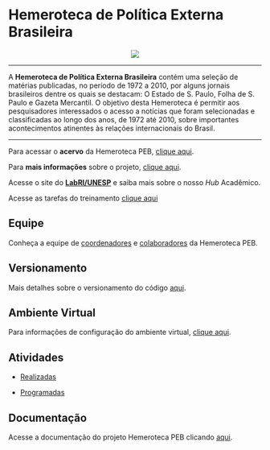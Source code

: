 # Hemeroteca de Política Externa Brasileira

<div align="center">
<img src="https://labriunesp.org/img/hemeroteca-peb/hemeroteca-logo.svg" />

</div>

-----

A **Hemeroteca de Política Externa Brasileira** contém uma seleção de matérias publicadas, no período de 1972 a 2010, por alguns jornais brasileiros dentre os quais se destacam: O Estado de S. Paulo, Folha de S. Paulo e Gazeta Mercantil. O objetivo desta Hemeroteca é permitir aos pesquisadores interessados o acesso a notícias que foram selecionadas e classificadas ao longo dos anos, de 1972 até 2010, sobre importantes acontecimentos atinentes às relações internacionais do Brasil.

-----

Para acessar o **acervo** da Hemeroteca PEB, [clique aqui](https://hemerotecapeb.lantri.org/recoll/).

Para **mais informações** sobre o projeto, [clique aqui](https://labriunesp.org/docs/projetos/dados/hemeroteca-peb/info).

Acesse o site do **[LabRI/UNESP](https://labriunesp.org/)** e saiba mais sobre o nosso *Hub* Acadêmico.

Acesse as tarefas do treinamento [clique aqui](https://gitlab.com/unesp-labri/projeto/hemeroteca-peb/-/boards?label_name[]=treinamento)

## Equipe

Conheça a equipe de [coordenadores](https://labriunesp.org/docs/projetos/dados/hemeroteca-peb/equipe#coordernadores-do-projeto) e 
[colaboradores](https://labriunesp.org/docs/projetos/dados/hemeroteca-peb/equipe#colaboradores-do-projeto) da Hemeroteca PEB.

## Versionamento

Mais detalhes sobre o versionamento do código [aqui](https://labriunesp.org/docs/projetos/ensino/ambiente/commit).

## Ambiente Virtual

Para informações de configuração do ambiente virtual, [clique aqui](https://labriunesp.org/docs/projetos/ensino/ambiente/conda).

## Atividades

- [Realizadas](https://labriunesp.org/docs/projetos/dados/hemeroteca-peb/atividades#atividades-realizadas)

- [Programadas](https://labriunesp.org/docs/projetos/dados/hemeroteca-peb/atividades#próximas-atividades)

## Documentação

Acesse a documentação do projeto Hemeroteca PEB clicando [aqui](https://labriunesp.org/docs/projetos/dados/hemeroteca-peb/infos/intro).

